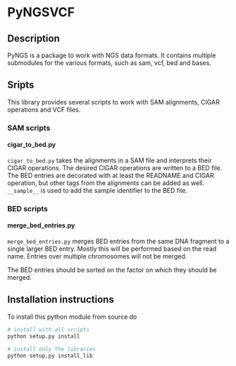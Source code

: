 # PyNGSVCF

## Description

PyNGS is a package to work with NGS data formats. It contains multiple
submodules for the various formats, such as sam, vcf, bed and bases.

## Sripts

This library provides several scripts to work with SAM alignments,
CIGAR operations and VCF files.

### SAM scripts

#### cigar_to_bed.py

`cigar_to_bed.py` takes the alignments in a SAM file and interprets their
CIGAR operations. The desired CIGAR operations are written to a BED file.
The BED entries are decorated with at least the READNAME and CIGAR operation, but
other tags from the alignments can be added as well. `__sample__` is used to
add the sample identifier to the BED file.

### BED scripts

#### merge_bed_entries.py

`merge_bed_entries.py` merges BED entries from the same DNA fragment to a
single larger BED entry. Mostly this will be performed based on the read
name. Entries over multiple chromosomes will not be merged.

The BED entries should be sorted on the factor on which they should be merged.

## Installation instructions

To install this python module from source do

```bash
# install with all scripts
python setup.py install

# install only the libraries
python setup.py install_lib
```
